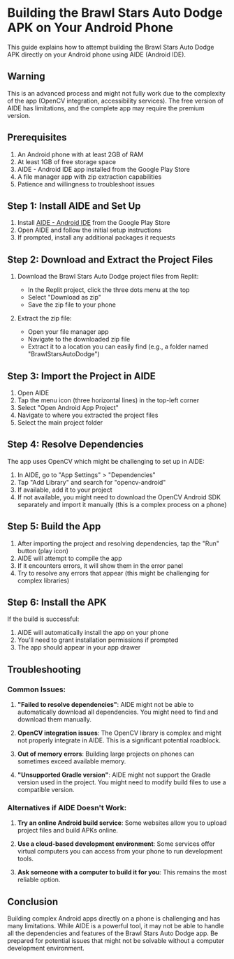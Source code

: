 # Building the Brawl Stars Auto Dodge APK on Your Android Phone

This guide explains how to attempt building the Brawl Stars Auto Dodge APK directly on your Android phone using AIDE (Android IDE).

## Warning

This is an advanced process and might not fully work due to the complexity of the app (OpenCV integration, accessibility services). The free version of AIDE has limitations, and the complete app may require the premium version.

## Prerequisites

1. An Android phone with at least 2GB of RAM
2. At least 1GB of free storage space
3. AIDE - Android IDE app installed from the Google Play Store
4. A file manager app with zip extraction capabilities
5. Patience and willingness to troubleshoot issues

## Step 1: Install AIDE and Set Up

1. Install [AIDE - Android IDE](https://play.google.com/store/apps/details?id=com.aide.ui) from the Google Play Store
2. Open AIDE and follow the initial setup instructions
3. If prompted, install any additional packages it requests

## Step 2: Download and Extract the Project Files

1. Download the Brawl Stars Auto Dodge project files from Replit:
   - In the Replit project, click the three dots menu at the top
   - Select "Download as zip"
   - Save the zip file to your phone

2. Extract the zip file:
   - Open your file manager app
   - Navigate to the downloaded zip file
   - Extract it to a location you can easily find (e.g., a folder named "BrawlStarsAutoDodge")

## Step 3: Import the Project in AIDE

1. Open AIDE
2. Tap the menu icon (three horizontal lines) in the top-left corner
3. Select "Open Android App Project"
4. Navigate to where you extracted the project files
5. Select the main project folder

## Step 4: Resolve Dependencies

The app uses OpenCV which might be challenging to set up in AIDE:

1. In AIDE, go to "App Settings" > "Dependencies"
2. Tap "Add Library" and search for "opencv-android"
3. If available, add it to your project
4. If not available, you might need to download the OpenCV Android SDK separately and import it manually (this is a complex process on a phone)

## Step 5: Build the App

1. After importing the project and resolving dependencies, tap the "Run" button (play icon)
2. AIDE will attempt to compile the app
3. If it encounters errors, it will show them in the error panel
4. Try to resolve any errors that appear (this might be challenging for complex libraries)

## Step 6: Install the APK

If the build is successful:

1. AIDE will automatically install the app on your phone
2. You'll need to grant installation permissions if prompted
3. The app should appear in your app drawer

## Troubleshooting

### Common Issues:

1. **"Failed to resolve dependencies"**: AIDE might not be able to automatically download all dependencies. You might need to find and download them manually.

2. **OpenCV integration issues**: The OpenCV library is complex and might not properly integrate in AIDE. This is a significant potential roadblock.

3. **Out of memory errors**: Building large projects on phones can sometimes exceed available memory.

4. **"Unsupported Gradle version"**: AIDE might not support the Gradle version used in the project. You might need to modify build files to use a compatible version.

### Alternatives if AIDE Doesn't Work:

1. **Try an online Android build service**: Some websites allow you to upload project files and build APKs online.

2. **Use a cloud-based development environment**: Some services offer virtual computers you can access from your phone to run development tools.

3. **Ask someone with a computer to build it for you**: This remains the most reliable option.

## Conclusion

Building complex Android apps directly on a phone is challenging and has many limitations. While AIDE is a powerful tool, it may not be able to handle all the dependencies and features of the Brawl Stars Auto Dodge app. Be prepared for potential issues that might not be solvable without a computer development environment.